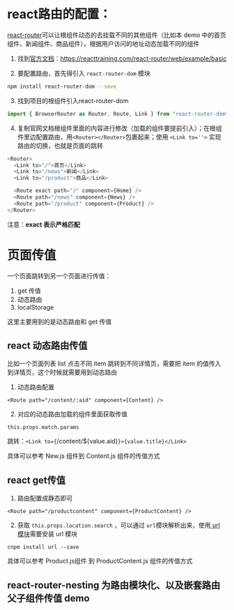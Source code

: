 # react路由的配置：

[react-router](https://github.com/ReactTraining/react-router)可以让根组件动态的去挂载不同的其他组件（比如本 demo 中的首页组件、新闻组件、商品组件），根据用户访问的地址动态加载不同的组件

1. 找到[官方文档](https://reacttraining.com/react-router/web/example/basic)：https://reacttraining.com/react-router/web/example/basic

2. 要配置路由，首先得引入 `react-router-dom` 模块

```sh
npm install react-router-dom --save
```

3. 找到项目的根组件引入react-router-dom

```js
import { BrowserRouter as Router, Route, Link } from "react-router-dom"
```

4. 复制官网文档根组件里面的内容进行修改（加载的组件要提前引入）；在根组件里边配置路由，用`<Router></Router>`包裹起来；使用 `<Link to=''>` 实现路由的切换，也就是页面的跳转


```js
<Router>
  <Link to="/">首页</Link>
  <Link to="/news">新闻</Link>
  <Link to="/product">商品</Link>

  <Route exact path="/" component={Home} />
  <Route path="/news" component={News} />    
  <Route path="/product" component={Product} />   
</Router>
```

注意：**exact 表示严格匹配**

# 页面传值

一个页面跳转到另一个页面进行传值：

1. get 传值
2. 动态路由
3. localStorage

这里主要用到的是动态路由和 get 传值

## react 动态路由传值

比如一个页面列表 list 点击不同 item 跳转到不同详情页，需要把 item 的值传入到详情页，这个时候就需要用到动态路由

1. 动态路由配置

`<Route path="/content/:aid" component={Content} />`

2. 对应的动态路由加载的组件里面获取传值

`this.props.match.params`

跳转：`<Link to={`/content/${value.aid}`}>{value.title}</Link>`

具体可以参考 New.js 组件到 Content.js 组件的传值方式

## react get传值  

1. 路由配置成静态即可

`<Route path="/productcontent" component={ProductContent} />`

2. 获取 `this.props.location.search` ，可以通过 `url`模块解析出来，使用[ url 模块](https://www.npmjs.com/package/url)需要安装 url 模块

`cnpm install url --save`

具体可以参考 Product.js组件 到 ProductContent.js 组件的传值方式

## react-router-nesting 为路由模块化、以及嵌套路由父子组件传值 demo
